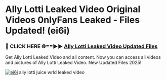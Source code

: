 # Ally Lotti Leaked Video Original Videos 0nlyFans Leaked - Files Updated! (ei6i)

<h3>🔴 CLICK HERE 🌐==►► <a href="https://tinyurl.com/x26r9saj" rel="nofollow">Ally Lotti Leaked Video Updated Files</a></h3>

Get Ally Lotti Leaked Video and all content. Now you can access all videos and pictures of Ally Lotti Leaked Video. New Updated Files 2025!

[![ei6i](https://i.imgur.com/LkgZPqh.gif)](https://tinyurl.com/x26r9saj)
ally lotti juice wrld leaked video